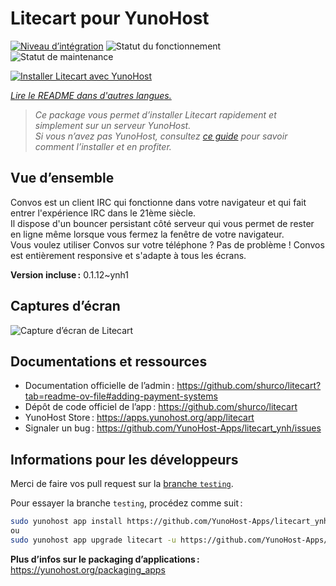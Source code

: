 <!--
Nota bene : ce README est automatiquement généré par <https://github.com/YunoHost/apps/tree/master/tools/readme_generator>
Il NE doit PAS être modifié à la main.
-->

# Litecart pour YunoHost

[![Niveau d’intégration](https://dash.yunohost.org/integration/litecart.svg)](https://ci-apps.yunohost.org/ci/apps/litecart/) ![Statut du fonctionnement](https://ci-apps.yunohost.org/ci/badges/litecart.status.svg) ![Statut de maintenance](https://ci-apps.yunohost.org/ci/badges/litecart.maintain.svg)

[![Installer Litecart avec YunoHost](https://install-app.yunohost.org/install-with-yunohost.svg)](https://install-app.yunohost.org/?app=litecart)

*[Lire le README dans d'autres langues.](./ALL_README.md)*

> *Ce package vous permet d’installer Litecart rapidement et simplement sur un serveur YunoHost.*  
> *Si vous n’avez pas YunoHost, consultez [ce guide](https://yunohost.org/install) pour savoir comment l’installer et en profiter.*

## Vue d’ensemble

Convos est un client IRC qui fonctionne dans votre navigateur et qui fait entrer l'expérience IRC dans le 21ème siècle.  
Il dispose d'un bouncer persistant côté serveur qui vous permet de rester en ligne même lorsque vous fermez la fenêtre de votre navigateur.  
Vous voulez utiliser Convos sur votre téléphone ? Pas de problème ! Convos est entièrement responsive et s'adapte à tous les écrans.


**Version incluse :** 0.1.12~ynh1

## Captures d’écran

![Capture d’écran de Litecart](./doc/screenshots/2020-05-28-convos-chat.jpg)

## Documentations et ressources

- Documentation officielle de l’admin : <https://github.com/shurco/litecart?tab=readme-ov-file#adding-payment-systems>
- Dépôt de code officiel de l’app : <https://github.com/shurco/litecart>
- YunoHost Store : <https://apps.yunohost.org/app/litecart>
- Signaler un bug : <https://github.com/YunoHost-Apps/litecart_ynh/issues>

## Informations pour les développeurs

Merci de faire vos pull request sur la [branche `testing`](https://github.com/YunoHost-Apps/litecart_ynh/tree/testing).

Pour essayer la branche `testing`, procédez comme suit :

```bash
sudo yunohost app install https://github.com/YunoHost-Apps/litecart_ynh/tree/testing --debug
ou
sudo yunohost app upgrade litecart -u https://github.com/YunoHost-Apps/litecart_ynh/tree/testing --debug
```

**Plus d’infos sur le packaging d’applications :** <https://yunohost.org/packaging_apps>
